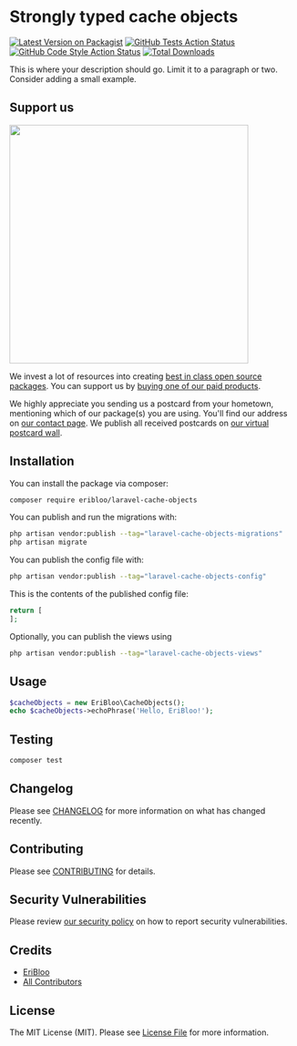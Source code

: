 # Strongly typed cache objects

[![Latest Version on Packagist](https://img.shields.io/packagist/v/19932449-eribloo/laravel-cache-objects.svg?style=flat-square)](https://packagist.org/packages/19932449-eribloo/laravel-cache-objects)
[![GitHub Tests Action Status](https://img.shields.io/github/actions/workflow/status/19932449-eribloo/laravel-cache-objects/run-tests.yml?branch=main&label=tests&style=flat-square)](https://github.com/19932449-eribloo/laravel-cache-objects/actions?query=workflow%3Arun-tests+branch%3Amain)
[![GitHub Code Style Action Status](https://img.shields.io/github/actions/workflow/status/19932449-eribloo/laravel-cache-objects/fix-php-code-style-issues.yml?branch=main&label=code%20style&style=flat-square)](https://github.com/19932449-eribloo/laravel-cache-objects/actions?query=workflow%3A"Fix+PHP+code+style+issues"+branch%3Amain)
[![Total Downloads](https://img.shields.io/packagist/dt/19932449-eribloo/laravel-cache-objects.svg?style=flat-square)](https://packagist.org/packages/19932449-eribloo/laravel-cache-objects)

This is where your description should go. Limit it to a paragraph or two. Consider adding a small example.

## Support us

[<img src="https://github-ads.s3.eu-central-1.amazonaws.com/laravel-cache-objects.jpg?t=1" width="419px" />](https://spatie.be/github-ad-click/laravel-cache-objects)

We invest a lot of resources into creating [best in class open source packages](https://spatie.be/open-source). You can support us by [buying one of our paid products](https://spatie.be/open-source/support-us).

We highly appreciate you sending us a postcard from your hometown, mentioning which of our package(s) you are using. You'll find our address on [our contact page](https://spatie.be/about-us). We publish all received postcards on [our virtual postcard wall](https://spatie.be/open-source/postcards).

## Installation

You can install the package via composer:

```bash
composer require eribloo/laravel-cache-objects
```

You can publish and run the migrations with:

```bash
php artisan vendor:publish --tag="laravel-cache-objects-migrations"
php artisan migrate
```

You can publish the config file with:

```bash
php artisan vendor:publish --tag="laravel-cache-objects-config"
```

This is the contents of the published config file:

```php
return [
];
```

Optionally, you can publish the views using

```bash
php artisan vendor:publish --tag="laravel-cache-objects-views"
```

## Usage

```php
$cacheObjects = new EriBloo\CacheObjects();
echo $cacheObjects->echoPhrase('Hello, EriBloo!');
```

## Testing

```bash
composer test
```

## Changelog

Please see [CHANGELOG](CHANGELOG.md) for more information on what has changed recently.

## Contributing

Please see [CONTRIBUTING](CONTRIBUTING.md) for details.

## Security Vulnerabilities

Please review [our security policy](../../security/policy) on how to report security vulnerabilities.

## Credits

- [EriBloo](https://github.com/19932449+EriBloo)
- [All Contributors](../../contributors)

## License

The MIT License (MIT). Please see [License File](LICENSE.md) for more information.
